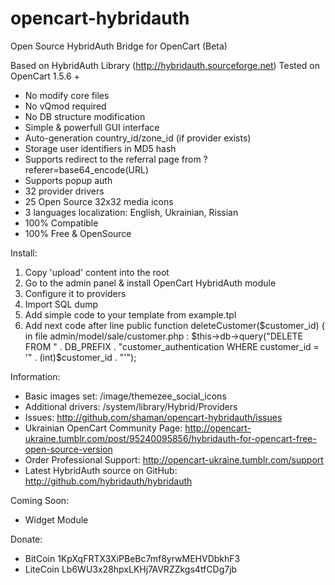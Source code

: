 opencart-hybridauth
===================

Open Source HybridAuth Bridge for OpenCart (Beta)

Based on HybridAuth Library (http://hybridauth.sourceforge.net)
Tested on OpenCart 1.5.6 +

* No modify core files
* No vQmod required
* No DB structure modification
* Simple & powerfull GUI interface
* Auto-generation country_id/zone_id (if provider exists)
* Storage user identifiers in MD5 hash
* Supports redirect to the referral page from ?referer=base64_encode(URL)
* Supports popup auth
* 32 provider drivers
* 25 Open Source 32x32 media icons
* 3 languages localization: English, Ukrainian, Rissian
* 100% Compatible
* 100% Free & OpenSource

Install:

1. Copy 'upload' content into the root
2. Go to the admin panel & install OpenCart HybridAuth module
3. Сonfigure it to providers 
4. Import SQL dump
5. Add simple code to your template from example.tpl
6. Add next code after line public function deleteCustomer($customer_id) { in file admin/model/sale/customer.php : $this->db->query("DELETE FROM " . DB_PREFIX . "customer_authentication WHERE customer_id = '" . (int)$customer_id . "'");

Information:

* Basic images set: /image/themezee_social_icons
* Additional drivers: /system/library/Hybrid/Providers
* Issues: http://github.com/shaman/opencart-hybridauth/issues
* Ukrainian OpenCart Community Page: http://opencart-ukraine.tumblr.com/post/95240095856/hybridauth-for-opencart-free-open-source-version
* Order Professional Support: http://opencart-ukraine.tumblr.com/support
* Latest HybridAuth source on GitHub: http://github.com/hybridauth/hybridauth

Coming Soon:

* Widget Module

Donate:

* BitCoin 1KpXqFRTX3XiPBeBc7mf8yrwMEHVDbkhF3
* LiteCoin Lb6WU3x28hpxLKHj7AVRZZkgs4tfCDg7jb
